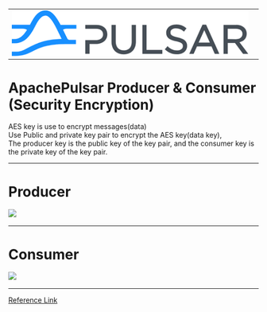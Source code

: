 



<table>
  <tr>
    <td><img src="../images/pulsar.png"></td>
    <td><!-- img src="images/five.png" width="40%" align="right" --></td>
  </tr>
 </table>



# ApachePulsar Producer & Consumer (Security Encryption)


 AES key is use to encrypt messages(data) <BR/>
 Use Public and private key pair to encrypt the AES key(data key),  
 The producer key is the public key of the key pair, and 
 the consumer key is the private key of the key pair.
  
--------------

# Producer
<img src="https://pulsar.apache.org/assets/images/pulsar-encryption-producer-1d7f4562a5c743e0442a0ec472ca8ef6.jpg" width="50%">

--------------

# Consumer
<img src="https://pulsar.apache.org/assets/images/pulsar-encryption-consumer-2831a122b5b79a1619d00af823b2506c.jpg" width="50%">

--------------


[Reference Link](https://pulsar.apache.org/docs/security-encryption/)





